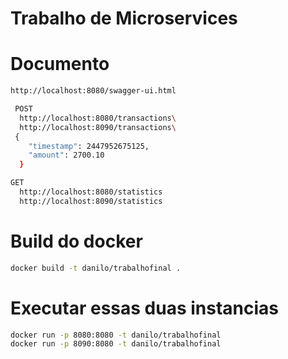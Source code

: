 ﻿# Trabalho de Microservices


# Documento
```sh
http://localhost:8080/swagger-ui.html

 POST 
  http://localhost:8080/transactions\
  http://localhost:8090/transactions\
 { 
	"timestamp": 2447952675125,
	"amount": 2700.10 
  }

GET
  http://localhost:8080/statistics
  http://localhost:8090/statistics

```
# Build do docker
```sh
docker build -t danilo/trabalhofinal .
```
# Executar essas duas instancias 

```sh
docker run -p 8080:8080 -t danilo/trabalhofinal
docker run -p 8090:8080 -t danilo/trabalhofinal
```
